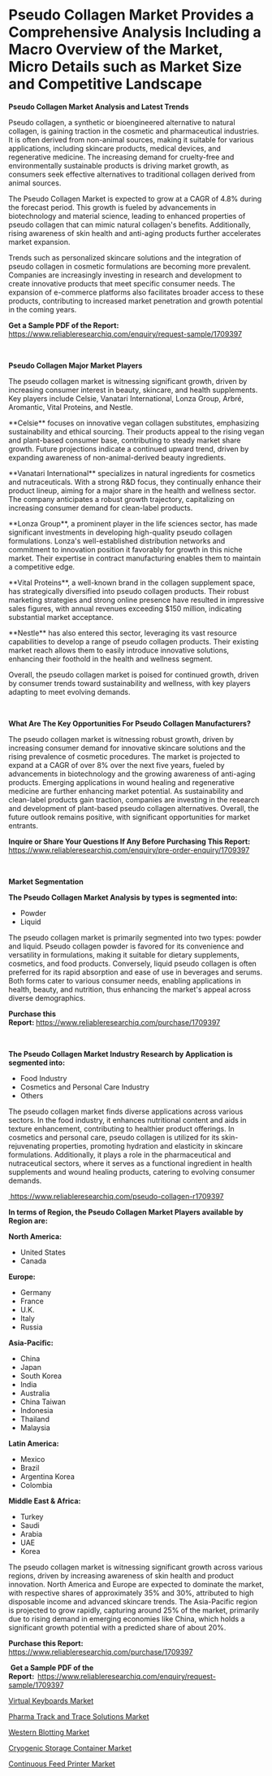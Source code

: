<p><h1>Pseudo Collagen Market Provides a Comprehensive Analysis Including a Macro Overview of the Market, Micro Details such as Market Size and Competitive Landscape</h1></p><p><strong>Pseudo Collagen Market Analysis and Latest Trends</strong></p>
<p><p>Pseudo collagen, a synthetic or bioengineered alternative to natural collagen, is gaining traction in the cosmetic and pharmaceutical industries. It is often derived from non-animal sources, making it suitable for various applications, including skincare products, medical devices, and regenerative medicine. The increasing demand for cruelty-free and environmentally sustainable products is driving market growth, as consumers seek effective alternatives to traditional collagen derived from animal sources.</p><p>The Pseudo Collagen Market is expected to grow at a CAGR of 4.8% during the forecast period. This growth is fueled by advancements in biotechnology and material science, leading to enhanced properties of pseudo collagen that can mimic natural collagen's benefits. Additionally, rising awareness of skin health and anti-aging products further accelerates market expansion. </p><p>Trends such as personalized skincare solutions and the integration of pseudo collagen in cosmetic formulations are becoming more prevalent. Companies are increasingly investing in research and development to create innovative products that meet specific consumer needs. The expansion of e-commerce platforms also facilitates broader access to these products, contributing to increased market penetration and growth potential in the coming years.</p></p>
<p><strong>Get a Sample PDF of the Report:&nbsp;</strong> <a href="https://www.reliableresearchiq.com/enquiry/request-sample/1709397?utm_campaign=1260&utm_medium=2&utm_source=Github&utm_content=ia&utm_term=21102024&utm_id=pseudo-collagen">https://www.reliableresearchiq.com/enquiry/request-sample/1709397</a></p>
<p>&nbsp;</p>
<p><strong>Pseudo Collagen Major Market Players</strong></p>
<p><p>The pseudo collagen market is witnessing significant growth, driven by increasing consumer interest in beauty, skincare, and health supplements. Key players include Celsie, Vanatari International, Lonza Group, Arbré, Aromantic, Vital Proteins, and Nestle.</p><p>**Celsie** focuses on innovative vegan collagen substitutes, emphasizing sustainability and ethical sourcing. Their products appeal to the rising vegan and plant-based consumer base, contributing to steady market share growth. Future projections indicate a continued upward trend, driven by expanding awareness of non-animal-derived beauty ingredients.</p><p>**Vanatari International** specializes in natural ingredients for cosmetics and nutraceuticals. With a strong R&D focus, they continually enhance their product lineup, aiming for a major share in the health and wellness sector. The company anticipates a robust growth trajectory, capitalizing on increasing consumer demand for clean-label products.</p><p>**Lonza Group**, a prominent player in the life sciences sector, has made significant investments in developing high-quality pseudo collagen formulations. Lonza's well-established distribution networks and commitment to innovation position it favorably for growth in this niche market. Their expertise in contract manufacturing enables them to maintain a competitive edge.</p><p>**Vital Proteins**, a well-known brand in the collagen supplement space, has strategically diversified into pseudo collagen products. Their robust marketing strategies and strong online presence have resulted in impressive sales figures, with annual revenues exceeding $150 million, indicating substantial market acceptance.</p><p>**Nestle** has also entered this sector, leveraging its vast resource capabilities to develop a range of pseudo collagen products. Their existing market reach allows them to easily introduce innovative solutions, enhancing their foothold in the health and wellness segment.</p><p>Overall, the pseudo collagen market is poised for continued growth, driven by consumer trends toward sustainability and wellness, with key players adapting to meet evolving demands.</p></p>
<p>&nbsp;</p>
<p><strong>What Are The Key Opportunities For Pseudo Collagen Manufacturers?</strong></p>
<p><p>The pseudo collagen market is witnessing robust growth, driven by increasing consumer demand for innovative skincare solutions and the rising prevalence of cosmetic procedures. The market is projected to expand at a CAGR of over 8% over the next five years, fueled by advancements in biotechnology and the growing awareness of anti-aging products. Emerging applications in wound healing and regenerative medicine are further enhancing market potential. As sustainability and clean-label products gain traction, companies are investing in the research and development of plant-based pseudo collagen alternatives. Overall, the future outlook remains positive, with significant opportunities for market entrants.</p></p>
<p><strong>Inquire or Share Your Questions If Any Before Purchasing This Report:</strong> <a href="https://www.reliableresearchiq.com/enquiry/pre-order-enquiry/1709397?utm_campaign=1260&utm_medium=2&utm_source=Github&utm_content=ia&utm_term=21102024&utm_id=pseudo-collagen">https://www.reliableresearchiq.com/enquiry/pre-order-enquiry/1709397</a></p>
<p>&nbsp;</p>
<p><strong>Market Segmentation</strong></p>
<p><strong>The Pseudo Collagen Market Analysis by types is segmented into:</strong></p>
<p><ul><li>Powder</li><li>Liquid</li></ul></p>
<p><p>The pseudo collagen market is primarily segmented into two types: powder and liquid. Pseudo collagen powder is favored for its convenience and versatility in formulations, making it suitable for dietary supplements, cosmetics, and food products. Conversely, liquid pseudo collagen is often preferred for its rapid absorption and ease of use in beverages and serums. Both forms cater to various consumer needs, enabling applications in health, beauty, and nutrition, thus enhancing the market's appeal across diverse demographics.</p></p>
<p><strong>Purchase this Report:&nbsp;</strong><a href="https://www.reliableresearchiq.com/purchase/1709397?utm_campaign=1260&utm_medium=2&utm_source=Github&utm_content=ia&utm_term=21102024&utm_id=pseudo-collagen">https://www.reliableresearchiq.com/purchase/1709397</a></p>
<p>&nbsp;</p>
<p><strong>The Pseudo Collagen Market Industry Research by Application is segmented into:</strong></p>
<p><ul><li>Food Industry</li><li>Cosmetics and Personal Care Industry</li><li>Others</li></ul></p>
<p><p>The pseudo collagen market finds diverse applications across various sectors. In the food industry, it enhances nutritional content and aids in texture enhancement, contributing to healthier product offerings. In cosmetics and personal care, pseudo collagen is utilized for its skin-rejuvenating properties, promoting hydration and elasticity in skincare formulations. Additionally, it plays a role in the pharmaceutical and nutraceutical sectors, where it serves as a functional ingredient in health supplements and wound healing products, catering to evolving consumer demands.</p></p>
<p><a href="https://www.reliableresearchiq.com/pseudo-collagen-r1709397?utm_campaign=1260&utm_medium=2&utm_source=Github&utm_content=ia&utm_term=21102024&utm_id=pseudo-collagen">&nbsp;https://www.reliableresearchiq.com/pseudo-collagen-r1709397</a></p>
<p><strong>In terms of Region, the Pseudo Collagen Market Players available by Region are:</strong></p>
<p>
    <p> <strong> North America: </strong>
        <ul>
            <li>United States</li>
            <li>Canada</li>
        </ul>
        </p> 
    <p> <strong> Europe: </strong>
        <ul>
            <li>Germany</li>
            <li>France</li>
            <li>U.K.</li>
            <li>Italy</li>
            <li>Russia</li>
        </ul>
        </p> 
    <p> <strong> Asia-Pacific: </strong>
        <ul>
            <li>China</li>
            <li>Japan</li>
            <li>South Korea</li>
            <li>India</li>
            <li>Australia</li>
            <li>China Taiwan</li>
            <li>Indonesia</li>
            <li>Thailand</li>
            <li>Malaysia</li>
        </ul>
        </p> 
    <p> <strong> Latin America: </strong>
        <ul>
            <li>Mexico</li>
            <li>Brazil</li>
            <li>Argentina Korea</li>
            <li>Colombia</li>
        </ul>
        </p> 
    <p> <strong> Middle East & Africa: </strong>
        <ul>
            <li>Turkey</li>
            <li>Saudi</li>
            <li>Arabia</li>
            <li>UAE</li>
            <li>Korea</li>
        </ul>
    </p>
    </p>
<p><p>The pseudo collagen market is witnessing significant growth across various regions, driven by increasing awareness of skin health and product innovation. North America and Europe are expected to dominate the market, with respective shares of approximately 35% and 30%, attributed to high disposable income and advanced skincare trends. The Asia-Pacific region is projected to grow rapidly, capturing around 25% of the market, primarily due to rising demand in emerging economies like China, which holds a significant growth potential with a predicted share of about 20%.</p></p>
<p><strong>Purchase this Report: </strong><a href="https://www.reliableresearchiq.com/purchase/1709397?utm_campaign=1260&utm_medium=2&utm_source=Github&utm_content=ia&utm_term=21102024&utm_id=pseudo-collagen">https://www.reliableresearchiq.com/purchase/1709397</a></p>
<p>&nbsp;<strong>Get a Sample PDF of the Report:&nbsp;&nbsp;</strong><a href="https://www.reliableresearchiq.com/enquiry/request-sample/1709397?utm_campaign=1260&utm_medium=2&utm_source=Github&utm_content=ia&utm_term=21102024&utm_id=pseudo-collagen">https://www.reliableresearchiq.com/enquiry/request-sample/1709397</a></p>
<p><strong></strong></p>
<p><p><a href="https://github.com/anaeilandos/Market-Research-Report-List-1/blob/main/virtual-keyboards-market.md?utm_campaign=1260&utm_medium=2&utm_source=Github&utm_content=ia&utm_term=21102024&utm_id=pseudo-collagen">Virtual Keyboards Market</a></p><p><a href="https://www.linkedin.com/pulse/pharma-track-trace-solutions-market-revolution-2024-2031-trends-vffuc?utm_campaign=1260&utm_medium=2&utm_source=Github&utm_content=ia&utm_term=21102024&utm_id=pseudo-collagen">Pharma Track and Trace Solutions Market</a></p><p><a href="https://www.linkedin.com/pulse/western-blotting-market-velocity-79-cagr-trajectory-2024-2031-p93ic?utm_campaign=1260&utm_medium=2&utm_source=Github&utm_content=ia&utm_term=21102024&utm_id=pseudo-collagen">Western Blotting Market</a></p><p><a href="https://issuu.com/reportprime-2/docs/cryogenic-storage-container-market-_88b31eef54b274?utm_campaign=1260&utm_medium=2&utm_source=Github&utm_content=ia&utm_term=21102024&utm_id=pseudo-collagen">Cryogenic Storage Container Market</a></p><p><a href="https://issuu.com/reportprime-2/docs/continuous-feed-printer-market-size_5d0a4d96f4248b?utm_campaign=1260&utm_medium=2&utm_source=Github&utm_content=ia&utm_term=21102024&utm_id=pseudo-collagen">Continuous Feed Printer Market</a></p></p>